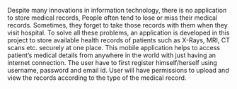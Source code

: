 Despite many innovations in information technology, there is no application to
store medical records, People often tend to lose or miss their medical records.
Sometimes, they forget to take those records with them when they visit hospital.
To solve all these problems, an application is developed in this project to store
available health records of patients such as X-Rays, MRI, CT scans etc.
securely at one place. This mobile application helps to access patient’s medical
details from anywhere in the world with just having an internet connection. The
user have to first register himself/herself using username, password and email
id. User will have permissions to upload and view the records according to the
type of the medical record.